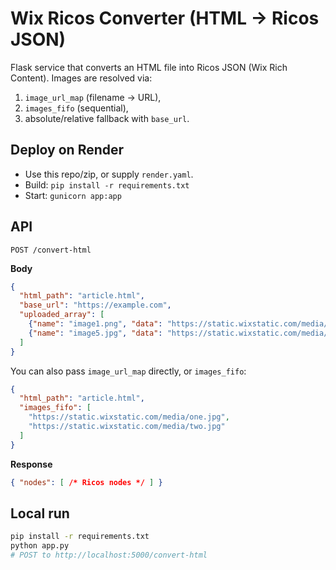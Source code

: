 
# Wix Ricos Converter (HTML → Ricos JSON)

Flask service that converts an HTML file into Ricos JSON (Wix Rich Content). Images are resolved via:
1) `image_url_map` (filename → URL),
2) `images_fifo` (sequential),
3) absolute/relative fallback with `base_url`.

## Deploy on Render
- Use this repo/zip, or supply `render.yaml`.
- Build: `pip install -r requirements.txt`
- Start: `gunicorn app:app`

## API
`POST /convert-html`

**Body**
```json
{
  "html_path": "article.html",
  "base_url": "https://example.com",
  "uploaded_array": [
    {"name": "image1.png", "data": "https://static.wixstatic.com/media/...image1.png"},
    {"name": "image5.jpg", "data": "https://static.wixstatic.com/media/...image5.jpg"}
  ]
}
```

You can also pass `image_url_map` directly, or `images_fifo`:

```json
{
  "html_path": "article.html",
  "images_fifo": [
    "https://static.wixstatic.com/media/one.jpg",
    "https://static.wixstatic.com/media/two.jpg"
  ]
}
```

**Response**
```json
{ "nodes": [ /* Ricos nodes */ ] }
```

## Local run
```bash
pip install -r requirements.txt
python app.py
# POST to http://localhost:5000/convert-html
```
